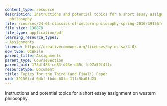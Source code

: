 ```yaml
---
content_type: resource
description: Instructions and potential topics for a short essay assignment on western
  philosophy.
file: /courses/24-01-classics-of-western-philosophy-spring-2016/39156fcd6dbffbdd68fa11fc5ba0fd23_MIT24_01S16_Paper3.pdf
file_size: 138878
file_type: application/pdf
learning_resource_types:
- Assignments
license: https://creativecommons.org/licenses/by-nc-sa/4.0/
ocw_type: OCWFile
parent_title: Assignments
parent_type: CourseSection
parent_uid: 173df483-ce83-d43e-d35c-fd97a59f4ffc
resourcetype: Document
title: Topics for the Third (and Final!) Paper
uid: 39156fcd-6dbf-fbdd-68fa-11fc5ba0fd23
---
```

Instructions and potential topics for a short essay assignment on western philosophy.